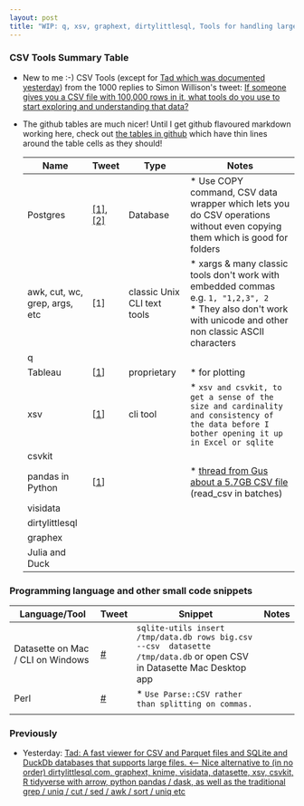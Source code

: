 ```yaml
---
layout: post
title: "WIP: q, xsv, graphext, dirtylittlesql, Tools for handling large CSV files from Simon Willison's mega replied to thread"
---
```

### CSV Tools Summary Table

* New to me :-) CSV Tools (except for [Tad which was documented yesterday](http://rolandtanglao.com/2022/09/20/p1-tad-fast-viewer-csv-parquet-sqlite-datasette-alternative/)) from the 1000 replies to Simon Willison's tweet: [If someone gives you a CSV file with 100,000 rows in it, what tools do you use to start exploring and understanding that data?](https://twitter.com/simonw/status/1572285367382061057)

* The github tables are much nicer! Until I get github flavoured markdown working here, check out [the tables in github](https://github.com/rtanglao/rtDOTcom/blob/master/_posts/2022-09-21-p1-tools-for-large-csv-files-simon-willison.md) which have thin lines around the table cells as they should!

  | Name                            | Tweet                                                        | Type                        | Notes                                                        |
  | ------------------------------- | ------------------------------------------------------------ | --------------------------- | ------------------------------------------------------------ |
  | Postgres                        | [[1]](https://twitter.com/fuzzychef/status/1572389081472208896), [[2]](https://twitter.com/fuzzychef/status/1572428556126556162) | Database                    | * Use COPY command, CSV data wrapper which lets you do CSV operations without even copying them which is good for folders<br /> |
  | awk, cut,  wc, grep, args,  etc | [1]                                                          | classic Unix CLI text tools | * xargs & many classic tools don't work with embedded commas e.g. `1, "1,2,3", 2`<br /> * They also don't work with unicode and other non classic ASCII characters |
  | q                               |                                                              |                             |                                                              |
  | Tableau                         | [[1](https://twitter.com/rajko_rad/status/1572346412091969538)] | proprietary                 | * for plotting                                               |
  | xsv                             | [[1](https://twitter.com/dancow/status/1572286228371841026)] | cli tool                    | * `xsv and csvkit, to get a sense of the size and cardinality and consistency of the data before I bother opening it up in Excel or sqlite` |
  | csvkit                          |                                                              |                             |                                                              |
  | pandas in Python                | [[1](https://twitter.com/gusthema/status/1572318946115592195)] |                             | * [thread from Gus about a 5.7GB CSV file](https://twitter.com/gusthema/status/1456607188277936132) (read_csv in batches) |
  | visidata                        |                                                              |                             |                                                              |
  | dirtylittlesql                  |                                                              |                             |                                                              |
  | graphex                         |                                                              |                             |                                                              |
  | Julia and Duck                         |                                                              |                             |                                                              |

### Programming language and other small code snippets

| Language/Tool                     | Tweet                                                        | Snippet                                                      | Notes |
| --------------------------------- | ------------------------------------------------------------ | ------------------------------------------------------------ | ----- |
| Datasette on Mac / CLI on Windows | [#](https://twitter.com/simonw/status/1572295332767371265)   | `sqlite-utils insert /tmp/data.db rows big.csv --csv  datasette /tmp/data.db` or open CSV in Datasette Mac Desktop app |       |
| Perl                              | [#](https://twitter.com/adambroach/status/1572510566572498944) | * `Use Parse::CSV rather than splitting on commas.`          |       |
|                                   |                                                              |                                                              |       |




### Previously

* Yesterday: [Tad:  A fast viewer for CSV and Parquet files and SQLite and DuckDb databases  that supports large files.  <-- Nice alternative to (in no order)  dirtylittlesql.com, graphext, knime, visidata, datasette, xsv, csvkit, R  tidyverse with arrow, python pandas / dask, as well as the traditional  grep / uniq / cut / sed / awk / sort / uniq etc   ](http://rolandtanglao.com/2022/09/20/p1-tad-fast-viewer-csv-parquet-sqlite-datasette-alternative/)        




